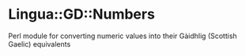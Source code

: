 # Lingua::GD::Numbers
Perl module for converting numeric values into their Gàidhlig (Scottish Gaelic) equivalents
